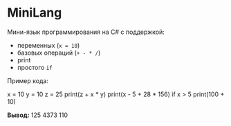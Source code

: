 # MiniLang

Мини-язык программирования на C# с поддержкой:
- переменных (`x = 10`)
- базовых операций (`+ - * /`)
- print
- простого `if`

Пример кода:

x = 10
y = 10
z = 25
print(z + x * y)
print(x - 5 + 28 * 156)
if x > 5 print(100 + 10)

**Вывод:**
125
4373
110